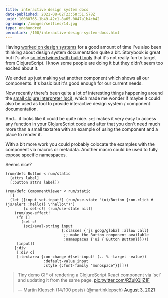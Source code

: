 ```yaml
---
title: interactive design system docs
date-published: 2021-08-02T23:58:51.578Z
uuid: 10080765-1b49-42c1-8a65-0047a1b4cb42
og-image: /images/selfies/14.jpg
type: onehundred
permalink: /100/interactive-design-system-docs.html
---
```

Having [worked on design systems](https://martinklepsch.org/100/gatheround.html) for a good amount of time I've also been thinking about design system documentation quite a bit. Storybook is great but it's also [so intertwined with build tools](https://storybook.js.org/tutorials/intro-to-storybook/react/en/get-started/) that it's not really fun to target from ClojureScript. I know some people are doing it but they didn't seem too excited about it. 

We ended up just making yet another component which shows all our components. It's basic but it's good enough for our current needs. 

Now recently there's been quite a lot of interesting things happening around the [small clojure interpreter (sci)](https://github.com/borkdude/sci), which made me wonder if maybe it could also be used as tool to provide interactive design system / component documentation. 

And... it looks like it could be quite nice. `sci` makes it very easy to access any function in your ClojureScript code and after that you don't need much more than a small textarea with an example of using the component and a place to render it.

With a bit more work you could probably colocate the examples with the component via macros or metadata. Another macro could be used to fully expose specific namespaces.

Seems nice? 

```
(rum/defc Button < rum/static
  [attrs label]
  [:button attrs label])

(rum/defc ComponentViewer < rum/static
  []
  (let [[input set-input!] (rum/use-state "(ui/Button {:on-click #(js/alert :hello)} \"hello\")")
        [c set-c!] (rum/use-state nil)]
    (rum/use-effect!
     (fn []
       (set-c!
        (sci/eval-string input
                         {:classes {'js goog/global :allow :all}
                          ;; make the Button component available
                          :namespaces {'ui {'Button Button}}})))
     [input])
    [:div
     [:div c]
     [:textarea {:on-change #(set-input! (.. % -target -value))
                 :default-value input
                 :style {:font-family "monospace"}}]]))
```

<blockquote class="twitter-tweet"><p lang="en" dir="ltr">Tiny demo GIF of rendering a ClojureScript React component via `sci` and updating it from the same page. <a href="https://t.co/RZuKQjlZ1F">pic.twitter.com/RZuKQjlZ1F</a></p>&mdash; Martin Klepsch (14/100 posts) (@martinklepsch) <a href="https://twitter.com/martinklepsch/status/1422473867663192121?ref_src=twsrc%5Etfw">August 3, 2021</a></blockquote> <script async src="https://platform.twitter.com/widgets.js" charset="utf-8"></script>